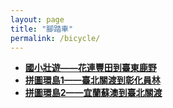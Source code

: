 ```yaml
---
layout: page
title: "腳踏車"
permalink: /bicycle/
---
```

- **[國小壯遊——花連豐田到臺東鹿野](/activity_reflections/bicycle/grand_tour/)**
- **[拼圖環島1——臺北關渡到彰化員林](/activity_reflections/bicycle/puzzle_round_island_trip_1/)**
- **[拼圖環島2——宜蘭蘇澳到臺北關渡](/activity_reflections/bicycle/puzzle_round_island_trip_2/)**